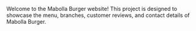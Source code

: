 Welcome to the Mabolla Burger website! This project is designed to showcase the menu, branches, customer reviews, and contact details of Mabolla Burger.

